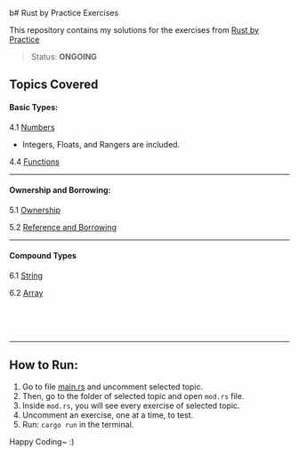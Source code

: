 b# Rust by Practice Exercises

This repository contains my solutions for the exercises from [Rust by Practice](https://practice.course.rs/)

> Status: <b>ONGOING</b>

## Topics Covered

#### Basic Types:
4.1 [Numbers](src/numbers/mod.rs)
- Integers, Floats, and Rangers are included.

4.4 [Functions](src/functions/mod.rs)

---
#### Ownership and Borrowing:
5.1 [Ownership](src/ownership/mod.rs)

5.2 [Reference and Borrowing](src/reference_and_borrowing/mod.rs)


---
#### Compound Types
6.1 [String](src/compound_types/string/mod.rs)

6.2 [Array](src/compound_types/array/mod.rs)


<br>
<br>
<br>


---
## How to Run:

1. Go to file [main.rs](src/main.rs) and uncomment selected topic.
2. Then, go to the folder of selected topic and open `mod.rs` file.
3. Inside `mod.rs`, you will see every exercise of selected topic.
4. Uncomment an exercise, one at a time, to test.
5. Run: `cargo run` in the terminal.

Happy Coding~ :)